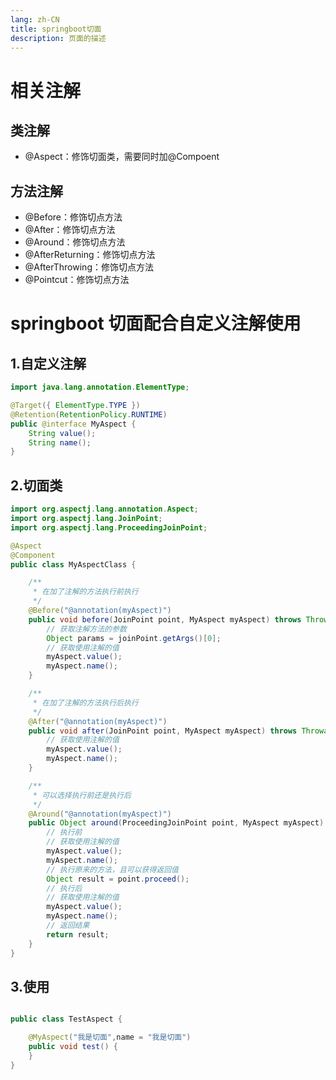 ```yaml
---
lang: zh-CN
title: springboot切面
description: 页面的描述
---
```


# 相关注解

## 类注解

- @Aspect：修饰切面类，需要同时加@Compoent

## 方法注解

- @Before：修饰切点方法
- @After：修饰切点方法
- @Around：修饰切点方法
- @AfterReturning：修饰切点方法
- @AfterThrowing：修饰切点方法
- @Pointcut：修饰切点方法

# springboot 切面配合自定义注解使用

## 1.自定义注解

```java
import java.lang.annotation.ElementType;

@Target({ ElementType.TYPE })
@Retention(RetentionPolicy.RUNTIME)
public @interface MyAspect {
    String value();
    String name();
}

```

## 2.切面类

```java
import org.aspectj.lang.annotation.Aspect;
import org.aspectj.lang.JoinPoint;
import org.aspectj.lang.ProceedingJoinPoint;

@Aspect
@Component
public class MyAspectClass {

    /**
     * 在加了注解的方法执行前执行
     */
    @Before("@annotation(myAspect)")
    public void before(JoinPoint point, MyAspect myAspect) throws Throwable {
        // 获取注解方法的参数
        Object params = joinPoint.getArgs()[0];
        // 获取使用注解的值
        myAspect.value();
        myAspect.name();
    }

    /**
     * 在加了注解的方法执行后执行
     */
    @After("@annotation(myAspect)")
    public void after(JoinPoint point, MyAspect myAspect) throws Throwable {
        // 获取使用注解的值
        myAspect.value();
        myAspect.name();
    }

    /**
     * 可以选择执行前还是执行后
     */
    @Around("@annotation(myAspect)")
    public Object around(ProceedingJoinPoint point, MyAspect myAspect) throws Throwable {
        // 执行前
        // 获取使用注解的值
        myAspect.value();
        myAspect.name();
        // 执行原来的方法，且可以获得返回值
        Object result = point.proceed();
        // 执行后
        // 获取使用注解的值
        myAspect.value();
        myAspect.name();
        // 返回结果
        return result;
    }
}
```

## 3.使用

```java

public class TestAspect {

    @MyAspect("我是切面",name = "我是切面")
    public void test() {
    }
}
```
